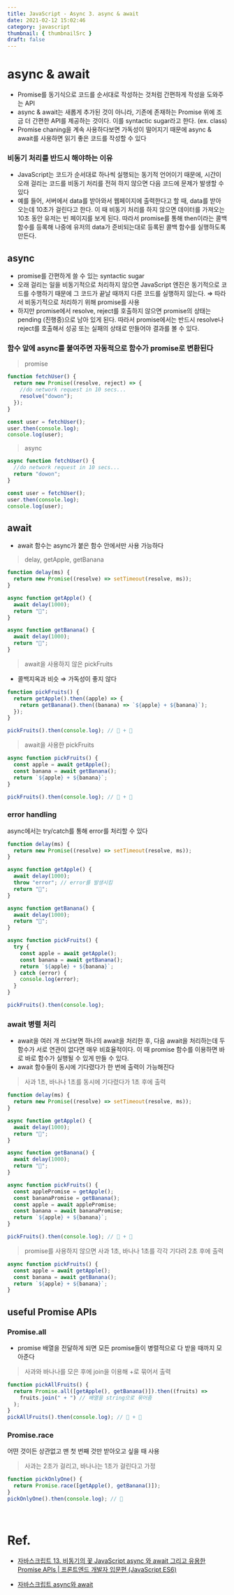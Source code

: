 ```yaml
---
title: JavaScript - Async 3. async & await
date: 2021-02-12 15:02:46
category: javascript
thumbnail: { thumbnailSrc }
draft: false
---
```


# async & await

- Promise를 동기식으로 코드를 순서대로 작성하는 것처럼 간편하게 작성을 도와주는 API
- async & await는 새롭게 추가된 것이 아니라, 기존에 존재하는 Promise 위에 조금 더 간편한 API를 제공하는 것이다. 이를 syntactic sugar라고 한다. (ex. class)
- Promise chaning을 계속 사용하다보면 가독성이 떨어지기 때문에 async & await를 사용하면 읽기 좋은 코드를 작성할 수 있다

### 비동기 처리를 반드시 해야하는 이유

- JavaScript는 코드가 순서대로 하나씩 실행되는 동기적 언어이기 때문에, 시간이 오래 걸리는 코드를 비동기 처리를 전혀 하지 않으면 다음 코드에 문제가 발생할 수 있다
- 예를 들어, 서버에서 data를 받아와서 웹페이지에 출력한다고 할 때, data를 받아 오는데 10초가 걸린다고 한다. 이 때 비동기 처리를 하지 않으면 데이터를 가져오는 10초 동안 유저는 빈 페이지를 보게 된다. 따라서 promise를 통해 then이라는 콜백 함수를 등록해 나중에 유저의 data가 준비되는대로 등록된 콜백 함수를 실행하도록 만든다.

## async

- promise를 간편하게 쓸 수 있는 syntactic sugar
- 오래 걸리는 일을 비동기적으로 처리하지 않으면 JavaScript 엔진은 동기적으로 코드를 수행하기 때문에 그 코드가 끝날 때까지 다른 코드를 실행하지 않는다. ⇒ 따라서 비동기적으로 처리하기 위해 promise를 사용
- 하지만 promise에서 resolve, reject를 호출하지 않으면 promise의 상태는 pending (진행중)으로 남아 있게 된다. 따라서 promise에서는 반드시 resolve나 reject를 호출해서 성공 또는 실패의 상태로 만들어야 결과를 볼 수 있다.

### 함수 앞에 async를 붙여주면 자동적으로 함수가 promise로 변환된다

> promise

```jsx
function fetchUser() {
  return new Promise((resolve, reject) => {
    //do network request in 10 secs...
    resolve("dowon");
  });
}

const user = fetchUser();
user.then(console.log);
console.log(user);
```

> async

```jsx
async function fetchUser() {
  //do network request in 10 secs...
  return "dowon";
}

const user = fetchUser();
user.then(console.log);
console.log(user);
```

## await

- await 함수는 async가 붙은 함수 안에서만 사용 가능하다

> delay, getApple, getBanana

```jsx
function delay(ms) {
  return new Promise((resolve) => setTimeout(resolve, ms));
}

async function getApple() {
  await delay(1000);
  return "🍎";
}

async function getBanana() {
  await delay(1000);
  return "🍌";
}
```

> await을 사용하지 않은 pickFruits

- 콜백지옥과 비슷 ⇒ 가독성이 좋지 않다

```jsx
function pickFruits() {
  return getApple().then((apple) => {
    return getBanana().then((banana) => `${apple} + ${banana}`);
  });
}

pickFruits().then(console.log); // 🍎 + 🍌
```

> await을 사용한 pickFruits

```jsx
async function pickFruits() {
  const apple = await getApple();
  const banana = await getBanana();
  return `${apple} + ${banana}`;
}

pickFruits().then(console.log); // 🍎 + 🍌
```

### error handling

async에서는 try/catch를 통해 error를 처리할 수 있다

```jsx
function delay(ms) {
  return new Promise((resolve) => setTimeout(resolve, ms));
}

async function getApple() {
  await delay(1000);
  throw "error"; // error를 발생시킴
  return "🍎";
}

async function getBanana() {
  await delay(1000);
  return "🍌";
}

async function pickFruits() {
  try {
    const apple = await getApple();
    const banana = await getBanana();
    return `${apple} + ${banana}`;
  } catch (error) {
    console.log(error);
  }
}

pickFruits().then(console.log);
```

### await 병렬 처리

- await을 여러 개 쓰다보면 하나의 await을 처리한 후, 다음 await을 처리하는데 두 함수가 서로 연관이 없다면 매우 비효율적이다. 이 때 promise 함수를 이용하면 바로 바로 함수가 실행될 수 있게 만들 수 있다.
- await 함수들이 동시에 기다렸다가 한 번에 출력이 가능해진다

> 사과 1초, 바나나 1초를 동시에 기다렸다가 1초 후에 출력

```jsx
function delay(ms) {
  return new Promise((resolve) => setTimeout(resolve, ms));
}

async function getApple() {
  await delay(1000);
  return "🍎";
}

async function getBanana() {
  await delay(1000);
  return "🍌";
}

async function pickFruits() {
  const applePromise = getApple();
  const bananaPromise = getBanana();
  const apple = await applePromise;
  const banana = await bananaPromise;
  return `${apple} + ${banana}`;
}

pickFruits().then(console.log); // 🍎 + 🍌
```

> promise를 사용하지 않으면 사과 1초, 바나나 1초를 각각 기다려 2초 후에 출력

```jsx
async function pickFruits() {
  const apple = await getApple();
  const banana = await getBanana();
  return `${apple} + ${banana}`;
}
```

## useful Promise APIs

### Promise.all

- promise 배열을 전달하게 되면 모든 promise들이 병렬적으로 다 받을 때까지 모아준다

> 사과와 바나나를 모은 후에 join을 이용해 +로 묶어서 출력

```jsx
function pickAllFruits() {
  return Promise.all([getApple(), getBanana()]).then((fruits) =>
    fruits.join(" + ") // 배열을 string으로 묶어줌
  );
}
pickAllFruits().then(console.log); // 🍎 + 🍌
```

### Promise.race

어떤 것이든 상관없고 맨 첫 번째 것만 받아오고 싶을 때 사용

> 사과는 2초가 걸리고, 바나나는 1초가 걸린다고 가정

```jsx
function pickOnlyOne() {
  return Promise.race([getApple(), getBanana()]);
}
pickOnlyOne().then(console.log); // 🍌
```

</br>

# Ref.

- [자바스크립트 13. 비동기의 꽃 JavaScript async 와 await 그리고 유용한 Promise APIs | 프론트엔드 개발자 입문편 (JavaScript ES6)](https://www.youtube.com/watch?v=aoQSOZfz3vQ&list=PLv2d7VI9OotTVOL4QmPfvJWPJvkmv6h-2&index=13)

- [자바스크립트 async와 await](https://joshua1988.github.io/web-development/javascript/js-async-await/)